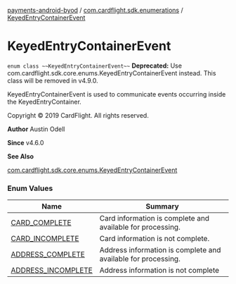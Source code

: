 [payments-android-byod](../../index.md) / [com.cardflight.sdk.enumerations](../index.md) / [KeyedEntryContainerEvent](./index.md)

# KeyedEntryContainerEvent

`enum class ~~KeyedEntryContainerEvent~~`
**Deprecated:** Use com.cardflight.sdk.core.enums.KeyedEntryContainerEvent instead. This class will be removed in v4.9.0.

KeyedEntryContainerEvent is used to communicate events occurring inside the KeyedEntryContainer.

Copyright © 2019 CardFlight. All rights reserved.

**Author**
Austin Odell

**Since**
v4.6.0

**See Also**

[com.cardflight.sdk.core.enums.KeyedEntryContainerEvent](../../com.cardflight.sdk.core.enums/-keyed-entry-container-event/index.md)

### Enum Values

| Name | Summary |
|---|---|
| [CARD_COMPLETE](-c-a-r-d_-c-o-m-p-l-e-t-e.md) | Card information is complete and available for processing. |
| [CARD_INCOMPLETE](-c-a-r-d_-i-n-c-o-m-p-l-e-t-e.md) | Card information is not complete. |
| [ADDRESS_COMPLETE](-a-d-d-r-e-s-s_-c-o-m-p-l-e-t-e.md) | Address information is complete and available for processing. |
| [ADDRESS_INCOMPLETE](-a-d-d-r-e-s-s_-i-n-c-o-m-p-l-e-t-e.md) | Address information is not complete |
